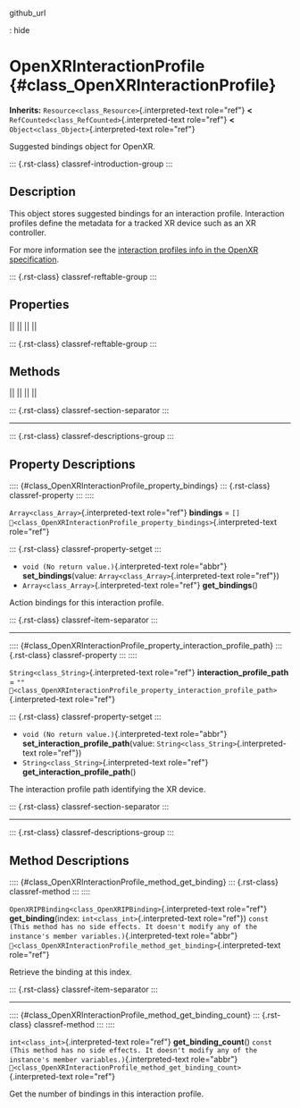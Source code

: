 github_url

:   hide

# OpenXRInteractionProfile {#class_OpenXRInteractionProfile}

**Inherits:** `Resource<class_Resource>`{.interpreted-text role="ref"}
**\<** `RefCounted<class_RefCounted>`{.interpreted-text role="ref"}
**\<** `Object<class_Object>`{.interpreted-text role="ref"}

Suggested bindings object for OpenXR.

::: {.rst-class}
classref-introduction-group
:::

## Description

This object stores suggested bindings for an interaction profile.
Interaction profiles define the metadata for a tracked XR device such as
an XR controller.

For more information see the [interaction profiles info in the OpenXR
specification](https://www.khronos.org/registry/OpenXR/specs/1.0/html/xrspec.html#semantic-path-interaction-profiles).

::: {.rst-class}
classref-reftable-group
:::

## Properties

||
||
||
||

::: {.rst-class}
classref-reftable-group
:::

## Methods

||
||
||
||

::: {.rst-class}
classref-section-separator
:::

------------------------------------------------------------------------

::: {.rst-class}
classref-descriptions-group
:::

## Property Descriptions

:::: {#class_OpenXRInteractionProfile_property_bindings}
::: {.rst-class}
classref-property
:::
::::

`Array<class_Array>`{.interpreted-text role="ref"} **bindings** = `[]`
`🔗<class_OpenXRInteractionProfile_property_bindings>`{.interpreted-text
role="ref"}

::: {.rst-class}
classref-property-setget
:::

- `void (No return value.)`{.interpreted-text role="abbr"}
  **set_bindings**(value: `Array<class_Array>`{.interpreted-text
  role="ref"})
- `Array<class_Array>`{.interpreted-text role="ref"} **get_bindings**()

Action bindings for this interaction profile.

::: {.rst-class}
classref-item-separator
:::

------------------------------------------------------------------------

:::: {#class_OpenXRInteractionProfile_property_interaction_profile_path}
::: {.rst-class}
classref-property
:::
::::

`String<class_String>`{.interpreted-text role="ref"}
**interaction_profile_path** = `""`
`🔗<class_OpenXRInteractionProfile_property_interaction_profile_path>`{.interpreted-text
role="ref"}

::: {.rst-class}
classref-property-setget
:::

- `void (No return value.)`{.interpreted-text role="abbr"}
  **set_interaction_profile_path**(value:
  `String<class_String>`{.interpreted-text role="ref"})
- `String<class_String>`{.interpreted-text role="ref"}
  **get_interaction_profile_path**()

The interaction profile path identifying the XR device.

::: {.rst-class}
classref-section-separator
:::

------------------------------------------------------------------------

::: {.rst-class}
classref-descriptions-group
:::

## Method Descriptions

:::: {#class_OpenXRInteractionProfile_method_get_binding}
::: {.rst-class}
classref-method
:::
::::

`OpenXRIPBinding<class_OpenXRIPBinding>`{.interpreted-text role="ref"}
**get_binding**(index: `int<class_int>`{.interpreted-text role="ref"})
`const (This method has no side effects. It doesn't modify any of the instance's member variables.)`{.interpreted-text
role="abbr"}
`🔗<class_OpenXRInteractionProfile_method_get_binding>`{.interpreted-text
role="ref"}

Retrieve the binding at this index.

::: {.rst-class}
classref-item-separator
:::

------------------------------------------------------------------------

:::: {#class_OpenXRInteractionProfile_method_get_binding_count}
::: {.rst-class}
classref-method
:::
::::

`int<class_int>`{.interpreted-text role="ref"} **get_binding_count**()
`const (This method has no side effects. It doesn't modify any of the instance's member variables.)`{.interpreted-text
role="abbr"}
`🔗<class_OpenXRInteractionProfile_method_get_binding_count>`{.interpreted-text
role="ref"}

Get the number of bindings in this interaction profile.
